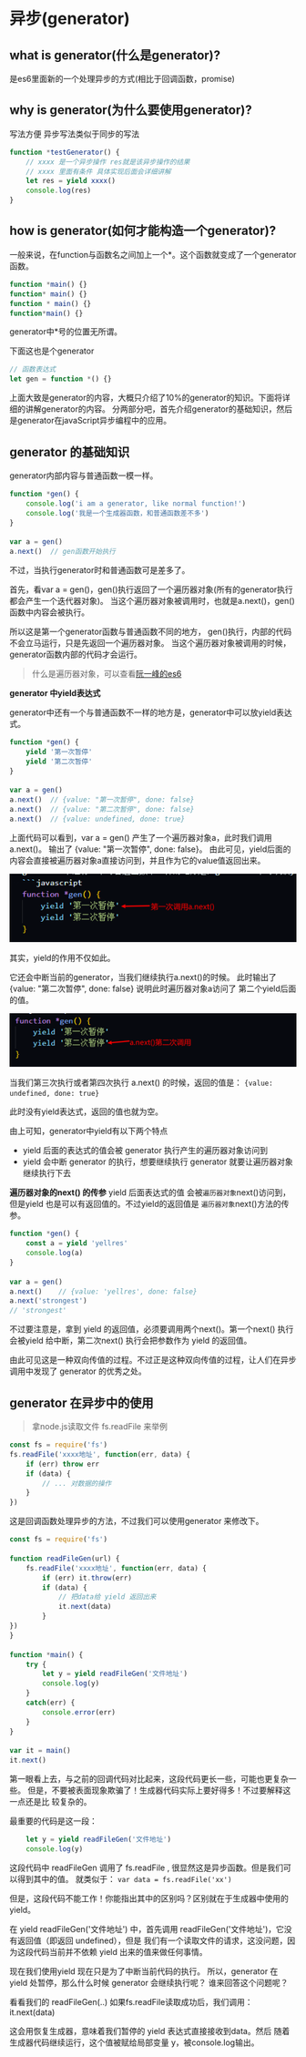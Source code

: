 # 异步(generator)

## what is generator(什么是generator)?
是es6里面新的一个处理异步的方式(相比于回调函数，promise)

## why is generator(为什么要使用generator)?
写法方便 异步写法类似于同步的写法

```javascript
function *testGenerator() {
    // xxxx 是一个异步操作 res就是该异步操作的结果
    // xxxx 里面有条件 具体实现后面会详细讲解
    let res = yield xxxx()
    console.log(res)
}
```

## how is generator(如何才能构造一个generator)?
一般来说，在function与函数名之间加上一个*。这个函数就变成了一个generator函数。
```javascript
function *main() {}
function* main() {}
function * main() {}
function*main() {}
```
generator中*号的位置无所谓。

下面这也是个generator
```javascript
// 函数表达式
let gen = function *() {}
```

上面大致是generator的内容，大概只介绍了10%的generator的知识。下面将详细的讲解generator的内容。
分两部分吧，首先介绍generator的基础知识，然后是generator在javaScript异步编程中的应用。

## generator 的基础知识
generator内部内容与普通函数一模一样。

```javascript
function *gen() {
    console.log('i am a generator, like normal function!')
    console.log('我是一个生成器函数，和普通函数差不多')
}

var a = gen()
a.next()  // gen函数开始执行
```
不过，当执行generator时和普通函数可是差多了。

首先，看var a = gen()，gen()执行返回了一个遍历器对象(所有的generator执行都会产生一个迭代器对象)。
当这个遍历器对象被调用时，也就是a.next()，gen()函数中内容会被执行。

所以这是第一个generator函数与普通函数不同的地方， gen()执行，内部的代码不会立马运行，只是先返回一个遍历器对象。
当这个遍历器对象被调用的时候，generator函数内部的代码才会运行。

> 什么是遍历器对象，可以查看[阮一峰的es6](https://es6.ruanyifeng.com/#docs/iterator)

**generator 中yield表达式**

generator中还有一个与普通函数不一样的地方是，generator中可以放yield表达式。
```javascript
function *gen() {
    yield '第一次暂停'
    yield '第二次暂停'
}

var a = gen()
a.next()  // {value: "第一次暂停", done: false}
a.next()  // {value: "第二次暂停", done: false}
a.next()  // {value: undefined, done: true}
```

上面代码可以看到，var a = gen() 产生了一个遍历器对象a，此时我们调用a.next()。
输出了 {value: "第一次暂停", done: false}。
由此可见，yield后面的内容会直接被遍历器对象a直接访问到，并且作为它的value值返回出来。

![a.next()的首次调用](./img/next()第一次调用.png)

其实，yield的作用不仅如此。

它还会中断当前的generator，当我们继续执行a.next()的时候。
此时输出了 {value: "第二次暂停", done: false}
说明此时遍历器对象a访问了 第二个yield后面的值。

![a.next()的第二次调用](./img/next()second.png)

当我们第三次执行或者第四次执行 a.next() 的时候，返回的值是：
`{value: undefined, done: true}`

此时没有yield表达式，返回的值也就为空。

由上可知，generator中yield有以下两个特点
- yield 后面的表达式的值会被 generator 执行产生的遍历器对象访问到
- yield 会中断 generator 的执行，想要继续执行 generator 就要让遍历器对象继续执行下去

**遍历器对象的next() 的传参**
yield 后面表达式的值 会被`遍历器对象`next()访问到，但是yield 也是可以有返回值的。不过yield的返回值是 `遍历器对象`next()方法的传参。

```javascript
function *gen() {
    const a = yield 'yellres'
    console.log(a)
}

var a = gen()
a.next()    // {value: 'yellres', done: false}
a.next('strongest') 
// 'strongest' 
```

不过要注意是，拿到 yield 的返回值，必须要调用两个next()。第一个next() 执行会被yield 给中断，第二次next() 执行会把参数作为 yield 的返回值。 

由此可见这是一种双向传值的过程。不过正是这种双向传值的过程，让人们在异步调用中发现了 generator 的优秀之处。

## generator 在异步中的使用

> 拿node.js读取文件 fs.readFile 来举例

```javascript
const fs = require('fs')
fs.readFile('xxxx地址', function(err, data) {
    if (err) throw err 
    if (data) {
        // ... 对数据的操作
    }
})
```
这是回调函数处理异步的方法，不过我们可以使用generator 来修改下。
```javascript 
const fs = require('fs')

function readFileGen(url) {
    fs.readFile('xxxx地址', function(err, data) {
        if (err) it.throw(err)
        if (data) {
            // 把data给 yield 返回出来 
            it.next(data)            
        }
})
}

function *main() {
    try {
        let y = yield readFileGen('文件地址')
        console.log(y)
    }
    catch(err) {
        console.error(err)
    }
}

var it = main()
it.next()
```

第一眼看上去，与之前的回调代码对比起来，这段代码更长一些，可能也更复杂一些。
但是，不要被表面现象欺骗了！生成器代码实际上要好得多！不过要解释这一点还是比
较复杂的。

最重要的代码是这一段：
```javascript
    let y = yield readFileGen('文件地址')
    console.log(y)
```
这段代码中 readFileGen 调用了 fs.readFile , 很显然这是异步函数。但是我们可以得到其中的值。
就类似于：
`var data = fs.readFile('xx')`

但是，这段代码不能工作！你能指出其中的区别吗？区别就在于生成器中使用的 yield。

在 yield readFileGen('文件地址') 中，首先调用 readFileGen('文件地址')，它没有返回值（即返回 undefined），但是
我们有一个读取文件的请求，这没问题，因为这段代码当前并不依赖 yield 出来的值来做任何事情。

现在我们使用yield 现在只是为了中断当前代码的执行。
所以，generator 在 yield 处暂停，那么什么时候 generator 会继续执行呢？ 谁来回答这个问题呢？

看看我们的 readFileGen(..) 如果fs.readFile读取成功后，我们调用：
it.next(data)

这会用恢复生成器，意味着我们暂停的 yield 表达式直接接收到data。然后
随着生成器代码继续运行，这个值被赋给局部变量 y，被console.log输出。




